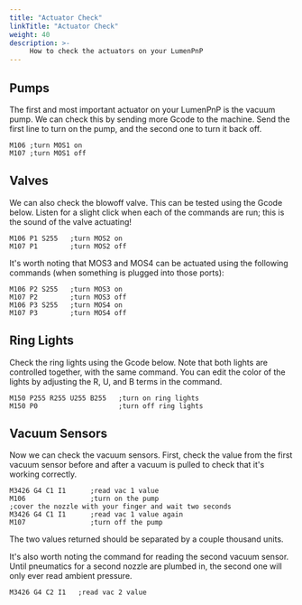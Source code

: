 ```yaml
---
title: "Actuator Check"
linkTitle: "Actuator Check"
weight: 40
description: >-
     How to check the actuators on your LumenPnP
---
```


## Pumps
The first and most important actuator on your LumenPnP is the vacuum pump. We can check this by sending more Gcode to the machine. Send the first line to turn on the pump, and the second one to turn it back off.

```gcode
M106 ;turn MOS1 on
M107 ;turn MOS1 off
```

## Valves
We can also check the blowoff valve. This can be tested using the Gcode below. Listen for a slight click when each of the commands are run; this is the sound of the valve actuating!

```gcode
M106 P1 S255   ;turn MOS2 on
M107 P1        ;turn MOS2 off
```

It's worth noting that MOS3 and MOS4 can be actuated using the following commands (when something is plugged into those ports):

```gcode
M106 P2 S255   ;turn MOS3 on
M107 P2        ;turn MOS3 off
M106 P3 S255   ;turn MOS4 on
M107 P3        ;turn MOS4 off
```

## Ring Lights
Check the ring lights using the Gcode below. Note that both lights are controlled together, with the same command. You can edit the color of the lights by adjusting the R, U, and B terms in the command.

```gcode
M150 P255 R255 U255 B255   ;turn on ring lights
M150 P0                    ;turn off ring lights
```

## Vacuum Sensors
Now we can check the vacuum sensors.  First, check the value from the first vacuum sensor before and after a vacuum is pulled to check that it's working correctly.

```gcode
M3426 G4 C1 I1      ;read vac 1 value
M106                ;turn on the pump
;cover the nozzle with your finger and wait two seconds
M3426 G4 C1 I1      ;read vac 1 value again
M107                ;turn off the pump
```

The two values returned should be separated by a couple thousand units.

It's also worth noting the command for reading the second vacuum sensor. Until pneumatics for a second nozzle are plumbed in, the second one will only ever read ambient pressure.

```gcode
M3426 G4 C2 I1   ;read vac 2 value
```

